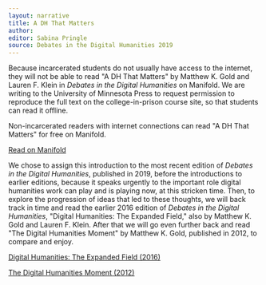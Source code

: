 ```yaml
---
layout: narrative
title: A DH That Matters
author:
editor: Sabina Pringle
source: Debates in the Digital Humanities 2019
---
```


Because incarcerated students do not usually have access to the internet, they will not be able to read "A DH That Matters" by Matthew K. Gold and Lauren F. Klein in *Debates in the Digital Humanities* on Manifold. We are writing to the University of Minnesota Press to request permission to reproduce the full text on the college-in-prison course site, so that students can read it offline.

Non-incarcerated readers with internet connections can read "A DH That Matters" for free on Manifold.

<a href="https://dhdebates.gc.cuny.edu/read/untitled-f2acf72c-a469-49d8-be35-67f9ac1e3a60/section/0cd11777-7d1b-4f2c-8fdf-4704e827c2c2#intro/">Read on Manifold</a>     

We chose to assign this introduction to the most recent edition of *Debates in the Digital Humanities*, published in 2019, before the introductions to earlier editions, because it speaks urgently to the important role digital humanities work can play and is playing now, at this stricken time. Then, to explore the progression of ideas that led to these thoughts, we will back track in time and read the earlier 2016 edition of *Debates in the Digital Humanities*, "Digital Humanities: The Expanded Field," also by Matthew K. Gold and Lauren F. Klein. After that we will go even further back and read "The Digital Humanities Moment" by Matthew K. Gold, published in 2012, to compare and enjoy.

<a href="https://dhdebates.gc.cuny.edu/read/untitled/section/14b686b2-bdda-417f-b603-96ae8fbbfd0f#intro/">Digital Humanities: The Expanded Field (2016)</a>

<a href="https://dhdebates.gc.cuny.edu/read/untitled-88c11800-9446-469b-a3be-3fdb36bfbd1e/section/fcd2121c-0507-441b-8a01-dc35b8baeec6#intro/">The Digital Humanities Moment (2012)</a>

